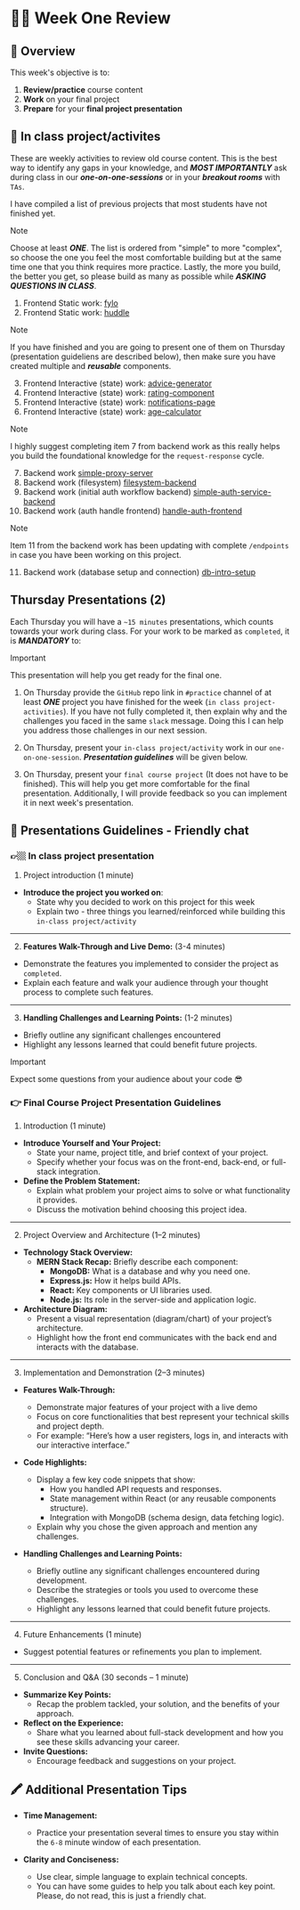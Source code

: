# 🧑‍💻 Week One Review

## 📝 Overview

This week's objective is to:

1. **Review/practice** course content
2. **Work** on your final project
3. **Prepare** for your **final project presentation**

## 📝 In class project/activites

These are weekly activities to review old course content. This is the best way to identify any gaps in your knowledge, and **_MOST IMPORTANTLY_** ask during class in our **_one-on-one-sessions_** or in your **_breakout rooms_** with `TAs`.

I have compiled a list of previous projects that most students have not finished yet.

> [!NOTE]
> Choose at least **_ONE_**. The list is ordered from "simple" to more "complex", so choose the one you feel the most comfortable building but at the same time one that you think requires more practice. Lastly, the more you build, the better you get, so please build as many as possible while **_ASKING QUESTIONS IN CLASS_**.

1. Frontend Static work: [fylo](https://github.com/juan-instructor/react-fylo)
2. Frontend Static work: [huddle](https://github.com/juan-instructor/huddle-react)

> [!NOTE]
> If you have finished and you are going to present one of them on Thursday (presentation guideliens are described below), then make sure you have created multiple and **_reusable_** components.

3. Frontend Interactive (state) work: [advice-generator](https://github.com/juan-instructor/api-advice-generator)
4. Frontend Interactive (state) work: [rating-component](https://github.com/juan-instructor/easy-interactive-rating-component)
5. Frontend Interactive (state) work: [notifications-page](https://github.com/juan-instructor/easy-notifications-page)
6. Frontend Interactive (state) work: [age-calculator](https://github.com/juan-instructor/easy--age-calculator)

> [!NOTE]
> I highly suggest completing item 7 from backend work as this really helps you build the foundational knowledge for the `request-response` cycle.

7. Backend work [simple-proxy-server](https://github.com/juan-instructor/your-first-server)
8. Backend work (filesystem) [filesystem-backend](https://github.com/juan-instructor/getting-serious-with-a-server)
9. Backend work (initial auth workflow backend) [simple-auth-service-backend](https://github.com/juan-instructor/simple-auth-service)
10. Backend work (auth handle frontend) [handle-auth-frontend](https://github.com/juan-instructor/auth-frontend-handling)

> [!NOTE]
> Item 11 from the backend work has been updating with complete `/endpoints` in case you have been working on this project.

11. Backend work (database setup and connection) [db-intro-setup](https://github.com/juan-instructor/basic-mongodb-setup)

## Thursday Presentations (2)

Each Thursday you will have a `~15 minutes` presentations, which counts towards your work during class. For your work to be marked as `completed`, it is **_MANDATORY_** to:

> [!IMPORTANT]
> This presentation will help you get ready for the final one.

1. On Thursday provide the `GitHub` repo link in `#practice` channel of at least **_ONE_** project you have finished for the week (`in class project-activities`). If you have not fully completed it, then explain why and the challenges you faced in the same `slack` message. Doing this I can help you address those challenges in our next session.

2. On Thursday, present your `in-class project/activity` work in our `one-on-one-session`. **_Presentation guidelines_** will be given below.

3. On Thursday, present your `final course project` (It does not have to be finished). This will help you get more comfortable for the final presentation. Additionally, I will provide feedback so you can implement it in next week's presentation.

## 📝 Presentations Guidelines - Friendly chat

### 👉🏼 In class project presentation

1. Project introduction (1 minute)

- **Introduce the project you worked on**:
  - State why you decided to work on this project for this week
  - Explain two - three things you learned/reinforced while building this `in-class project/activity`

---

2. **Features Walk-Through and Live Demo:** (3-4 minutes)

- Demonstrate the features you implemented to consider the project as `completed`.
- Explain each feature and walk your audience through your thought process to complete such features.

---

3. **Handling Challenges and Learning Points:** (1-2 minutes)

- Briefly outline any significant challenges encountered
- Highlight any lessons learned that could benefit future projects.

> [!IMPORTANT]
> Expect some questions from your audience about your code 😎

### 👉 Final Course Project Presentation Guidelines

1. Introduction (1 minute)

- **Introduce Yourself and Your Project:**
  - State your name, project title, and brief context of your project.
  - Specify whether your focus was on the front-end, back-end, or full-stack integration.
- **Define the Problem Statement:**
  - Explain what problem your project aims to solve or what functionality it provides.
  - Discuss the motivation behind choosing this project idea.

---

2. Project Overview and Architecture (1–2 minutes)

- **Technology Stack Overview:**
  - **MERN Stack Recap:** Briefly describe each component:
    - **MongoDB:** What is a database and why you need one.
    - **Express.js:** How it helps build APIs.
    - **React:** Key components or UI libraries used.
    - **Node.js:** Its role in the server-side and application logic.
- **Architecture Diagram:**
  - Present a visual representation (diagram/chart) of your project’s architecture.
  - Highlight how the front end communicates with the back end and interacts with the database.

---

3. Implementation and Demonstration (2–3 minutes)

- **Features Walk-Through:**

  - Demonstrate major features of your project with a live demo
  - Focus on core functionalities that best represent your technical skills and project depth.
  - For example: “Here’s how a user registers, logs in, and interacts with our interactive interface.”

- **Code Highlights:**

  - Display a few key code snippets that show:
    - How you handled API requests and responses.
    - State management within React (or any reusable components structure).
    - Integration with MongoDB (schema design, data fetching logic).
  - Explain why you chose the given approach and mention any challenges.

- **Handling Challenges and Learning Points:**
  - Briefly outline any significant challenges encountered during development.
  - Describe the strategies or tools you used to overcome these challenges.
  - Highlight any lessons learned that could benefit future projects.

---

4. Future Enhancements (1 minute)

- Suggest potential features or refinements you plan to implement.

---

5. Conclusion and Q&A (30 seconds – 1 minute)

- **Summarize Key Points:**
  - Recap the problem tackled, your solution, and the benefits of your approach.
- **Reflect on the Experience:**
  - Share what you learned about full-stack development and how you see these skills advancing your career.
- **Invite Questions:**
  - Encourage feedback and suggestions on your project.

## 🖍️ Additional Presentation Tips

- **Time Management:**

  - Practice your presentation several times to ensure you stay within the `6-8` minute window of each presentation.

- **Clarity and Conciseness:**

  - Use clear, simple language to explain technical concepts.
  - You can have some guides to help you talk about each key point. Please, do not read, this is just a friendly chat.
